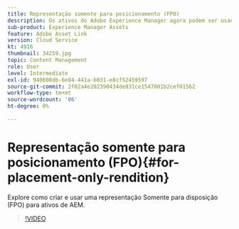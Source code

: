 ```yaml
---
title: Representação somente para posicionamento (FPO)
description: Os ativos do Adobe Experience Manager agora podem ser usados por designers e usuários criativos em seus aplicativos favoritos de desktop do Adobe Creative Cloud. A extensão Adobe Asset Link para o Adobe Creative Cloud Enterprise amplia a capacidade de pesquisar e navegar, classificar, visualizar, fazer upload de ativos, verificar, modificar, fazer check-in e exibir metadados de ativos AEM em ferramentas do Creative Cloud, como Adobe Photoshop, InDesign e Illustrator.
sub-product: Experience Manager Assets
feature: Adobe Asset Link
version: Cloud Service
kt: 4916
thumbnail: 34259.jpg
topic: Content Management
role: User
level: Intermediate
exl-id: 940608db-6e84-441a-b031-e8cf52459597
source-git-commit: 2f02a4e202390434de831ce1547001b2cef01562
workflow-type: tm+mt
source-wordcount: '86'
ht-degree: 0%

---
```


# Representação somente para posicionamento (FPO){#for-placement-only-rendition}

Explore como criar e usar uma representação Somente para disposição (FPO) para ativos de AEM.

>[!VIDEO](https://video.tv.adobe.com/v/34259/?quality=12)
